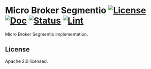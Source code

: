 # Micro Broker Segmentio [![License](https://img.shields.io/:license-apache-blue.svg)](https://opensource.org/licenses/Apache-2.0) [![Doc](https://img.shields.io/badge/go.dev-reference-007d9c?logo=go&logoColor=white&style=flat-square)](https://pkg.go.dev/github.com/unistack-org/micro-broker-segmentio?tab=overview) [![Status](https://github.com/unistack-org/micro-broker-segmentio/workflows/build/badge.svg?branch=master)](https://github.com/unistack-org/micro-broker-segmentio/actions?query=workflow%3Abuild+branch%3Amaster+event%3Apush) [![Lint](https://goreportcard.com/badge/github.com/unistack-org/micro-broker-segmentio)](https://goreportcard.com/report/github.com/unistack-org/micro-broker-segmentio)

Micro Broker Segmentio implementation.

## License

Apache 2.0 licensed.
